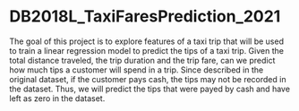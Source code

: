 # DB2018L_TaxiFaresPrediction_2021
The goal of this project is to explore features of a taxi trip that will be used to train a linear
regression model to predict the tips of a taxi trip. Given the total distance traveled, the trip duration and the trip fare, can we predict how much
tips a customer will spend in a trip. Since described in the original dataset, if the customer pays cash, the tips may not be recorded in the
dataset. Thus, we will predict the tips that were payed by cash and have left as zero in the dataset.
